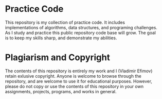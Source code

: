 # Practice Code
This repository is my collection of practice code. It includes implementations of algorithms, data structures, and programing challenges. As I study and practice this public repository code base will grow. The goal is to keep my skills sharp, and demonstrate my abilities.

# Plagiarism and Copyright
The contents of this repository is entirely my work and I (Vladimir Efimov) retain exlusive copyright. Anyone is welcome to browse through the repository, and are welcome to use it for educational purposes. However, please do not copy or use the contents of this repository in your own assignments, projects, programs, and works in general.
